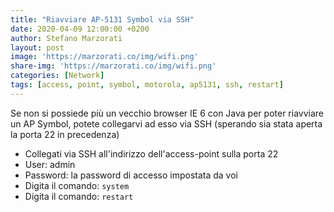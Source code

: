```yaml
---
title: "Riavviare AP-5131 Symbol via SSH"
date: 2020-04-09 12:00:00 +0200
author: Stefano Marzorati
layout: post
image: 'https://marzorati.co/img/wifi.png'
share-img: 'https://marzorati.co/img/wifi.png'
categories: [Network]
tags: [access, point, symbol, motorola, ap5131, ssh, restart]
---
```

Se non si possiede più un vecchio browser IE 6 con Java per poter riavviare un AP Symbol, potete collegarvi ad esso via SSH (sperando sia stata aperta la porta 22 in precedenza)

* Collegati via SSH all'indirizzo dell'access-point sulla porta 22
* User: admin
* Password: la password di accesso impostata da voi
* Digita il comando: <code>system</code>
* Digita il comando: <code>restart</code>
